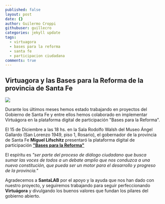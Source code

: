 ```yaml
---
published: false
layout: post
date: {}
author: Guilermo Croppi
githubuser: guillecro
categories: jekyll update
tags:
  - virtuagora
  - bases para la reforma
  - santa fe
  - participacion ciudadana
comments: true
---
```

## Virtuagora y las Bases para la Reforma de la provincia de Santa Fe

![]({{site.baseurl}}/https://scontent-gru2-1.xx.fbcdn.net/v/t1.0-9/15541483_1132418216857430_3664540879917579659_n.png?oh=7e9a05363adecb48b35bc8e246f46dd1&oe=58B1B22D)

Durante los últimos meses hemos estado trabajando en proyectos del Gobierno de Santa Fe y entre ellos hemos colaborado en implementar Virtuágora en la plataforma digital de participación "Bases para la Reforma".

El 15 de Diciembre a las 18 hs. en la Sala Rodolfo Walsh del Museo Ángel Gallardo (San Lorenzo 1949, piso 1, Rosario), el gobernador de la provincia de Santa Fe **Miguel Lifschitz** presentaró la plataforma digital de participación **["Bases para la Reforma"](http://basesparalareforma.digital/)**

El espíritu es _"ser parte del proceso de diálogo ciudadano que busca sumar las voces de todos a un debate amplio que nos conduzca a una nueva constitución, que pueda ser un motor para el desarrollo y progreso de la provincia."_

Agradecemos a **SantaLAB** por el apoyo y la ayuda que nos han dado con nuestro proyecto, y seguiremos trabajando para seguir perfeccionando **Virtuágora** y divulgando los buenos valores que fundan los pilares del gobierno abierto.

